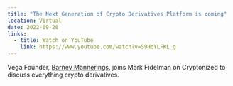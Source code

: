 ```yaml
---
title: "The Next Generation of Crypto Derivatives Platform is coming"
location: Virtual
date: 2022-09-28
links:
  - title: Watch on YouTube
    link: https://www.youtube.com/watch?v=S9HoYLFKL_g 
---
```

Vega Founder, <a href="https://twitter.com/barnabee">Barney Mannerings</a>, joins Mark Fidelman on Cryptonized to discuss everything crypto derivatives. 

